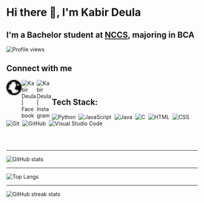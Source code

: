 # Hi there 👋, I'm Kabir Deula

## I'm a Bachelor student at [NCCS](//nccs.edu.np), majoring in BCA



![Profile views](https://gpvc.arturio.dev/kabirdeula)  

## Connect with me
[<img align="left" alt="kabirdeula.com.np" width="40px" src="https://raw.githubusercontent.com/iconic/open-iconic/master/svg/globe.svg" />][website]
[<img align="left" alt="Kabir Deula | Facebook" width="40px" src="https://cdn.jsdelivr.net/npm/simple-icons@v3/icons/facebook.svg" />][facebook]
[<img align="left" alt="Kabir Deula | Instagram" width="40px" src="https://cdn.jsdelivr.net/npm/simple-icons@v3/icons/instagram.svg" />][instagram]

<br/>


## Tech Stack:

![Python](https://img.shields.io/badge/-Python-05122A?style=flat&logo=python)&nbsp;
![JavaScript](https://img.shields.io/badge/-JavaScript-05122A?style=flat&logo=javascript)&nbsp;
![Java](https://img.shields.io/badge/-Java-05122A?style=flat&logo=Java&logoColor=FFA518)&nbsp;
![C](https://img.shields.io/badge/-C-05122A?style=flat&logo=C&logoColor=A8B9CC)&nbsp;
![HTML](https://img.shields.io/badge/-HTML-05122A?style=flat&logo=HTML5)&nbsp;
![CSS](https://img.shields.io/badge/-CSS-05122A?style=flat&logo=CSS3&logoColor=1572B6)&nbsp;
![Git](https://img.shields.io/badge/-Git-05122A?style=flat&logo=git)&nbsp;
![GitHub](https://img.shields.io/badge/-GitHub-05122A?style=flat&logo=github)&nbsp;
![Visual Studio Code](https://img.shields.io/badge/-Visual%20Studio%20Code-05122A?style=flat&logo=visual-studio-code&logoColor=007ACC)&nbsp;

<br/>
<br/>

---

![GitHub stats](https://github-readme-stats.vercel.app/api?username=kabirdeula&show_icons=true&theme=dark)  

---

![Top Langs](https://github-readme-stats.vercel.app/api/top-langs/?username=kabirdeula&&theme=dark)

---

![GitHub streak stats](https://github-readme-streak-stats.herokuapp.com/?user=kabirdeula&theme=dark)  



[website]: https://kabirdeula.com.np
[facebook]: http://facebook.com/kabirdeula167
[instagram]: https://instagram.com/king_dragon2021/
